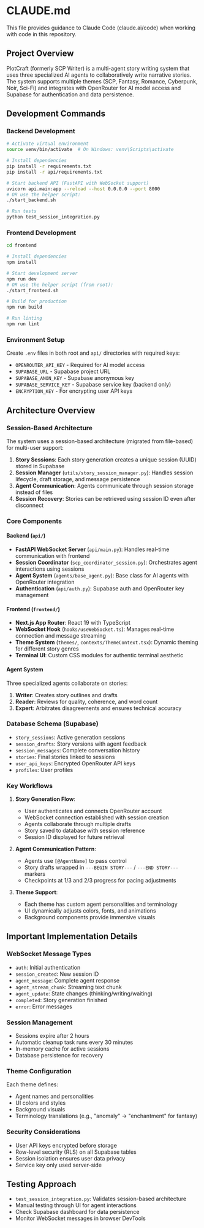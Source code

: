 # CLAUDE.md

This file provides guidance to Claude Code (claude.ai/code) when working with code in this repository.

## Project Overview

PlotCraft (formerly SCP Writer) is a multi-agent story writing system that uses three specialized AI agents to collaboratively write narrative stories. The system supports multiple themes (SCP, Fantasy, Romance, Cyberpunk, Noir, Sci-Fi) and integrates with OpenRouter for AI model access and Supabase for authentication and data persistence.

## Development Commands

### Backend Development
```bash
# Activate virtual environment
source venv/bin/activate  # On Windows: venv\Scripts\activate

# Install dependencies
pip install -r requirements.txt
pip install -r api/requirements.txt

# Start backend API (FastAPI with WebSocket support)
uvicorn api.main:app --reload --host 0.0.0.0 --port 8000
# OR use the helper script:
./start_backend.sh

# Run tests
python test_session_integration.py
```

### Frontend Development
```bash
cd frontend

# Install dependencies
npm install

# Start development server
npm run dev
# OR use the helper script (from root):
./start_frontend.sh

# Build for production
npm run build

# Run linting
npm run lint
```

### Environment Setup
Create `.env` files in both root and `api/` directories with required keys:
- `OPENROUTER_API_KEY` - Required for AI model access
- `SUPABASE_URL` - Supabase project URL
- `SUPABASE_ANON_KEY` - Supabase anonymous key
- `SUPABASE_SERVICE_KEY` - Supabase service key (backend only)
- `ENCRYPTION_KEY` - For encrypting user API keys

## Architecture Overview

### Session-Based Architecture
The system uses a session-based architecture (migrated from file-based) for multi-user support:

1. **Story Sessions**: Each story generation creates a unique session (UUID) stored in Supabase
2. **Session Manager** (`utils/story_session_manager.py`): Handles session lifecycle, draft storage, and message persistence
3. **Agent Communication**: Agents communicate through session storage instead of files
4. **Session Recovery**: Stories can be retrieved using session ID even after disconnect

### Core Components

#### Backend (`api/`)
- **FastAPI WebSocket Server** (`api/main.py`): Handles real-time communication with frontend
- **Session Coordinator** (`scp_coordinator_session.py`): Orchestrates agent interactions using sessions
- **Agent System** (`agents/base_agent.py`): Base class for AI agents with OpenRouter integration
- **Authentication** (`api/auth.py`): Supabase auth and OpenRouter key management

#### Frontend (`frontend/`)
- **Next.js App Router**: React 19 with TypeScript
- **WebSocket Hook** (`hooks/useWebSocket.ts`): Manages real-time connection and message streaming
- **Theme System** (`themes/`, `contexts/ThemeContext.tsx`): Dynamic theming for different story genres
- **Terminal UI**: Custom CSS modules for authentic terminal aesthetic

#### Agent System
Three specialized agents collaborate on stories:
1. **Writer**: Creates story outlines and drafts
2. **Reader**: Reviews for quality, coherence, and word count
3. **Expert**: Arbitrates disagreements and ensures technical accuracy

### Database Schema (Supabase)
- `story_sessions`: Active generation sessions
- `session_drafts`: Story versions with agent feedback
- `session_messages`: Complete conversation history
- `stories`: Final stories linked to sessions
- `user_api_keys`: Encrypted OpenRouter API keys
- `profiles`: User profiles

### Key Workflows

1. **Story Generation Flow**:
   - User authenticates and connects OpenRouter account
   - WebSocket connection established with session creation
   - Agents collaborate through multiple drafts
   - Story saved to database with session reference
   - Session ID displayed for future retrieval

2. **Agent Communication Pattern**:
   - Agents use `[@AgentName]` to pass control
   - Story drafts wrapped in `---BEGIN STORY---` / `---END STORY---` markers
   - Checkpoints at 1/3 and 2/3 progress for pacing adjustments

3. **Theme Support**:
   - Each theme has custom agent personalities and terminology
   - UI dynamically adjusts colors, fonts, and animations
   - Background components provide immersive visuals

## Important Implementation Details

### WebSocket Message Types
- `auth`: Initial authentication
- `session_created`: New session ID
- `agent_message`: Complete agent response
- `agent_stream_chunk`: Streaming text chunk
- `agent_update`: State changes (thinking/writing/waiting)
- `completed`: Story generation finished
- `error`: Error messages

### Session Management
- Sessions expire after 2 hours
- Automatic cleanup task runs every 30 minutes
- In-memory cache for active sessions
- Database persistence for recovery

### Theme Configuration
Each theme defines:
- Agent names and personalities
- UI colors and styles
- Background visuals
- Terminology translations (e.g., "anomaly" → "enchantment" for fantasy)

### Security Considerations
- User API keys encrypted before storage
- Row-level security (RLS) on all Supabase tables
- Session isolation ensures user data privacy
- Service key only used server-side

## Testing Approach
- `test_session_integration.py`: Validates session-based architecture
- Manual testing through UI for agent interactions
- Check Supabase dashboard for data persistence
- Monitor WebSocket messages in browser DevTools